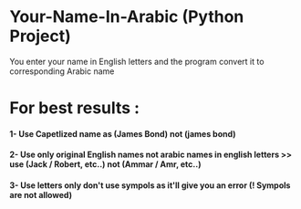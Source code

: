 # Your-Name-In-Arabic (Python Project)
You enter your name in English letters and the program convert it to corresponding Arabic name

# For best results :
 #### 1- Use Capetlized name as (James Bond) not (james bond)
 #### 2- Use only original English names  not arabic names in english letters >> use (Jack / Robert, etc..) not (Ammar / Amr, etc..)
 #### 3- Use letters only don't use sympols as it'll give you an error (! Sympols are not allowed)
